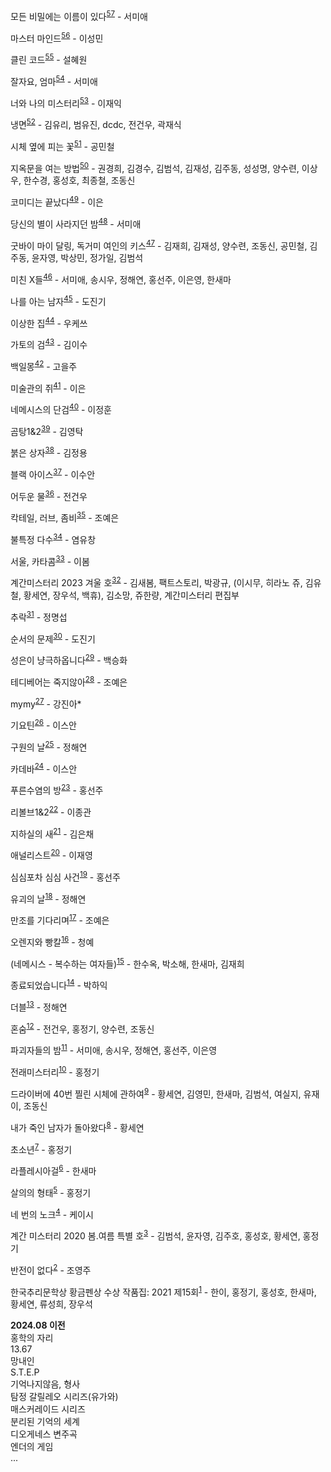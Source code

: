 <b id="a"></b><br/><br/><b id="b"></b><br/><br/><b id="c"></b><br/><br/><b id="d"></b><br/><br/><b id="e"></b><br/><br/><b id="f"></b><br/><br/>

모든 비밀에는 이름이 있다<sup id="57">[57](footnote.md#57)</sup> - 서미애

마스터 마인드<sup id="56">[56](footnote.md#56)</sup> - 이성민

클린 코드<sup id="55">[55](footnote.md#55)</sup> - 설혜원

잘자요, 엄마<sup id="54">[54](footnote.md#54)</sup> - 서미애

너와 나의 미스터리<sup id="53">[53](footnote.md#53)</sup> - 이재익

냉면<sup id="52">[52](footnote.md#52)</sup> - 김유리, 범유진, dcdc, 전건우, 곽재식

시체 옆에 피는 꽃<sup id="51">[51](footnote.md#51)</sup> - 공민철

지옥문을 여는 방법<sup id="50">[50](footnote.md#50)</sup> - 권경희, 김경수, 김범석, 김재성, 김주동, 성성명, 양수련, 이상우, 한수경, 홍성호, 최종철, 조동신

코미디는 끝났다<sup id="49">[49](footnote.md#49)</sup> - 이은

당신의 별이 사라지던 밤<sup id="48">[48](footnote.md#48)</sup> - 서미애

굿바이 마이 달링, 독거미 여인의 키스<sup id="47">[47](footnote.md#47)</sup> - 김재희, 김재성, 양수련, 조동신, 공민철, 김주동, 윤자영, 박상민, 정가일, 김범석

미친 X들<sup id="46">[46](footnote.md#46)</sup> - 서미애, 송시우, 정해연, 홍선주, 이은영, 한새마

나를 아는 남자<sup id="45">[45](footnote.md#45)</sup> - 도진기

이상한 집<sup id="44">[44](footnote.md#44)</sup> - 우케쓰

가토의 검<sup id="43">[43](footnote.md#43)</sup> - 김이수

백일몽<sup id="42">[42](footnote.md#42)</sup> - 고을주

미술관의 쥐<sup id="41">[41](footnote.md#41)</sup> - 이은

네메시스의 단검<sup id="40">[40](footnote.md#40)</sup> - 이정훈

곰탕1&2<sup id="39">[39](footnote.md#39)</sup> - 김영탁

붉은 상자<sup id="38">[38](footnote.md#38)</sup> - 김정용

블랙 아이스<sup id="37">[37](footnote.md#37)</sup> - 이수안

어두운 물<sup id="36">[36](footnote.md#36)</sup> - 전건우

칵테일, 러브, 좀비<sup id="35">[35](footnote.md#35)</sup> - 조예은

불특정 다수<sup id="34">[34](footnote.md#34)</sup> - 염유창

서울, 카타콤<sup id="33">[33](footnote.md#33)</sup> - 이봄

계간미스터리 2023 겨울 호<sup id="32">[32](footnote.md#32)</sup> - 김새봄, 팩트스토리, 박광규, (이시무, 히라노 쥬, 김유철, 황세연, 장우석, 백휴), 김소망, 쥬한량, 계간미스터리 편집부

추락<sup id="31">[31](footnote.md#31)</sup> - 정명섭

순서의 문제<sup id="30">[30](footnote.md#30)</sup> - 도진기

성은이 냥극하옵니다<sup id="29">[29](footnote.md#29)</sup> - 백승화

테디베어는 죽지않아<sup id="28">[28](footnote.md#28)</sup> - 조예은

mymy<sup id="27">[27](footnote.md#27)</sup> - 강진아*

기요틴<sup id="26">[26](footnote.md#26)</sup> - 이스안

구원의 날<sup id="25">[25](footnote.md#25)</sup> - 정해연

카데바<sup id="24">[24](footnote.md#24)</sup> - 이스안

푸른수염의 방<sup id="23">[23](footnote.md#23)</sup> - 홍선주

리볼브1&2<sup id="22">[22](footnote.md#22)</sup> - 이종관

지하실의 새<sup id="21">[21](footnote.md#21)</sup> - 김은채

애널리스트<sup id="20">[20](footnote.md#20)</sup> - 이재영

심심포차 심심 사건<sup id="19">[19](footnote.md#19)</sup> - 홍선주

유괴의 날<sup id="18">[18](footnote.md#18)</sup> - 정해연

만조를 기다리며<sup id="17">[17](footnote.md#17)</sup> - 조예은

오렌지와 빵칼<sup id="16">[16](footnote.md#16)</sup> - 청예

(네메시스 - 복수하는 여자들)<sup id="15">[15](footnote.md#15)</sup> - 한수옥, 박소해, 한새마, 김재희<br/>

종료되었습니다<sup id="14">[14](footnote.md#14)</sup> - 박하익

더블<sup id="13">[13](footnote.md#13)</sup> - 정해연

혼숨<sup id="12">[12](footnote.md#12)</sup> - 전건우, 홍정기, 양수련, 조동신<br/>

파괴자들의 밤<sup id="11">[11](footnote.md#11)</sup> - 서미애, 송시우, 정해연, 홍선주, 이은영<br/>

전래미스터리<sup id="10">[10](footnote.md#10)</sup> - 홍정기

드라이버에 40번 찔린 시체에 관하여<sup id="9">[9](footnote.md#9)</sup> - 황세연, 김영민, 한새마, 김범석, 여실지, 유재이, 조동신<br/>

내가 죽인 남자가 돌아왔다<sup id="8">[8](footnote.md#8)</sup> - 황세연

초소년<sup id="7">[7](footnote.md#7)</sup> - 홍정기

라플레시아걸<sup id="6">[6](footnote.md#6)</sup> - 한새마

살의의 형태<sup id="5">[5](footnote.md#5)</sup> - 홍정기

네 번의 노크<sup id="4">[4](footnote.md#4)</sup> - 케이시

계간 미스터리 2020 봄.여름 특별 호<sup id="3">[3](footnote.md#3)</sup> - 김범석, 윤자영, 김주호, 홍성호, 황세연, 홍정기

반전이 없다<sup id="2">[2](footnote.md#2)</sup> - 조영주

한국추리문학상 황금펜상 수상 작품집: 2021 제15회<sup id="1">[1](footnote.md#1)</sup> - 한이, 홍정기, 홍성호, 한새마, 황세연, 류성희, 장우석

**2024.08 이전**<br/>
홍학의 자리<br/>
13.67<br/>
망내인<br/>
S.T.E.P<br/>
기억나지않음, 형사<br/>
탐정 갈릴레오 시리즈(유가와)<br/>
매스커레이드 시리즈<br/>
분리된 기억의 세계<br/>
디오게네스 변주곡<br/>
엔더의 게임<br/>
...
